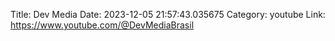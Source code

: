 Title: Dev Media
Date: 2023-12-05 21:57:43.035675
Category: youtube
Link: https://www.youtube.com/@DevMediaBrasil
